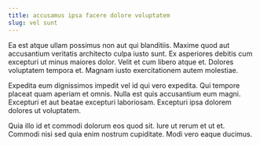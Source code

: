 ```yaml
---
title: accusamus ipsa facere dolore voluptatem
slug: vel sunt
---
```


Ea est atque ullam possimus non aut qui blanditiis. Maxime quod aut accusantium veritatis architecto culpa iusto sunt. Ex asperiores debitis cum excepturi ut minus maiores dolor. Velit et cum libero atque et. Dolores voluptatem tempora et. Magnam iusto exercitationem autem molestiae.

Expedita eum dignissimos impedit vel id qui vero expedita. Qui tempore placeat quam aperiam et omnis. Nulla est quis accusantium eum magni. Excepturi et aut beatae excepturi laboriosam. Excepturi ipsa dolorem dolores ut voluptatem.

Quia illo id et commodi dolorum eos quod sit. Iure ut rerum et ut et. Commodi nisi sed quia enim nostrum cupiditate. Modi vero eaque ducimus.
